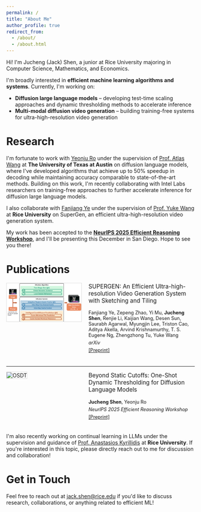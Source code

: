 ```yaml
---
permalink: /
title: "About Me"
author_profile: true
redirect_from: 
  - /about/
  - /about.html
---
```


Hi! I'm Jucheng (Jack) Shen, a junior at Rice University majoring in Computer Science, Mathematics, and Economics.

I'm broadly interested in **efficient machine learning algorithms and systems**. Currently, I'm working on:
- **Diffusion large language models** – developing test-time scaling approaches and dynamic thresholding methods to accelerate inference
- **Multi-modal diffusion video generation** – building training-free systems for ultra-high-resolution video generation

Research
======
I'm fortunate to work with [Yeonju Ro](https://sites.google.com/view/hey-yeonju) under the supervision of [Prof. Atlas Wang](https://www.ece.utexas.edu/people/faculty/atlas-wang) at **The University of Texas at Austin** on diffusion language models, where I've developed algorithms that achieve up to 50% speedup in decoding while maintaining accuracy comparable to state-of-the-art methods. Building on this work, I'm recently collaborating with Intel Labs researchers on training-free approaches to further accelerate inference for diffusion large language models.

I also collaborate with [Fanjiang Ye](https://home.fanjiang.net/) under the supervision of [Prof. Yuke Wang](https://www.wang-yuke.com/) at **Rice University** on SuperGen, an efficient ultra-high-resolution video generation system.

My work has been accepted to the **[NeurIPS 2025 Efficient Reasoning Workshop](https://efficient-reasoning.github.io/)**, and I'll be presenting this December in San Diego. Hope to see you there!

<a name="publications"></a>

Publications
======

<div style="display: flex; margin-bottom: 30px;">
  <div style="flex: 0 0 200px; margin-right: 20px;">
    <img src="/images/cover-supergen.png" alt="SuperGen" style="width: 100%; border: 1px solid #ddd;">
  </div>
  <div style="flex: 1;">
    <h3 style="margin-top: 0; font-size: 1.1em; font-weight: normal;">SUPERGEN: An Efficient Ultra-high-resolution Video Generation System with Sketching and Tiling</h3>
    <p style="font-size: 0.9em; margin: 5px 0;">Fanjiang Ye, Zepeng Zhao, Yi Mu, <strong>Jucheng Shen</strong>, Renjie Li, Kaijian Wang, Desen Sun, Saurabh Agarwal, Myungjin Lee, Triston Cao, Aditya Akella, Arvind Krishnamurthy, T. S. Eugene Ng, Zhengzhong Tu, Yuke Wang</p>
    <p style="font-size: 0.9em; margin: 5px 0;"><em>arXiv</em></p>
    <p style="font-size: 0.9em; margin: 5px 0;"><a href="https://arxiv.org/abs/2508.17756v1">[Preprint]</a></p>
  </div>
</div>

---

<div style="display: flex; margin-bottom: 30px;">
  <div style="flex: 0 0 200px; margin-right: 20px;">
    <img src="/images/cover-osdt.png" alt="OSDT" style="width: 100%; border: 1px solid #ddd;">
  </div>
  <div style="flex: 1;">
    <h3 style="margin-top: 0; font-size: 1.1em; font-weight: normal;">Beyond Static Cutoffs: One-Shot Dynamic Thresholding for Diffusion Language Models</h3>
    <p style="font-size: 0.9em; margin: 5px 0;"><strong>Jucheng Shen</strong>, Yeonju Ro</p>
    <p style="font-size: 0.9em; margin: 5px 0;"><em>NeurIPS 2025 Efficient Reasoning Workshop</em></p>
    <p style="font-size: 0.9em; margin: 5px 0;"><a href="https://drive.google.com/file/d/18iPul82Hm1kj21h5YNOhS0vp3r-NWPE7/view?usp=sharing">[Preprint]</a></p>
  </div>
</div>

I'm also recently working on continual learning in LLMs under the supervision and guidance of [Prof. Anastasios Kyrillidis](https://akyrillidis.github.io/about/) at **Rice University**. If you're interested in this topic, please directly reach out to me for discussion and collaboration!

Get in Touch
======
Feel free to reach out at [jack.shen@rice.edu](mailto:jack.shen@rice.edu) if you'd like to discuss research, collaborations, or anything related to efficient ML!